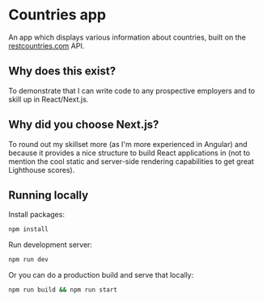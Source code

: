 # Countries app

An app which displays various information about countries, built on the [restcountries.com](https://restcountries.com/) API.

## Why does this exist?

To demonstrate that I can write code to any prospective employers and to skill up in React/Next.js.

## Why did you choose Next.js?

To round out my skillset more (as I'm more experienced in Angular) and because it provides a nice structure to build React applications in (not to mention the cool static and server-side rendering capabilities to get great Lighthouse scores).

## Running locally

Install packages:

```sh
npm install
```

Run development server:

```sh
npm run dev
```

Or you can do a production build and serve that locally:

```sh
npm run build && npm run start
```
